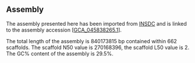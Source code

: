 **Assembly**
--------

The assembly presented here has been imported from [INSDC](http://www.insdc.org) and is linked to the assembly accession [[GCA\_045838265.1](http://www.ebi.ac.uk/ena/data/view/GCA_045838265.1)].

The total length of the assembly is 840173815 bp contained within 662 scaffolds.
The scaffold N50 value is 270168396, the scaffold L50 value is 2.
The GC% content of the assembly is 29.5%.
